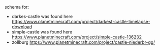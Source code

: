 schema for:
  - darkes-castle was found here https://www.planetminecraft.com/project/darkest-castle-timelapse-download
  - simple-castle was found here https://www.planetminecraft.com/project/simple-castle-136232
  - zollburg https://www.planetminecraft.com/project/castle-niederbr-gg/

